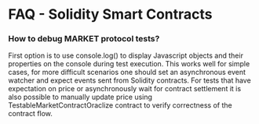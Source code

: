 # FAQ - Solidity Smart Contracts

### How to debug MARKET protocol tests?
First option is to use console.log() to display Javascript objects and their properties on the console during test execution. This works well for simple cases, for more difficult scenarios one should set an asynchronous event watcher and expect events sent from Solidity contracts. For tests that have expectation on price or asynchronously wait for contract settlement it is also possible to manually update price using TestableMarketContractOraclize contract to verify correctness of the contract flow.
